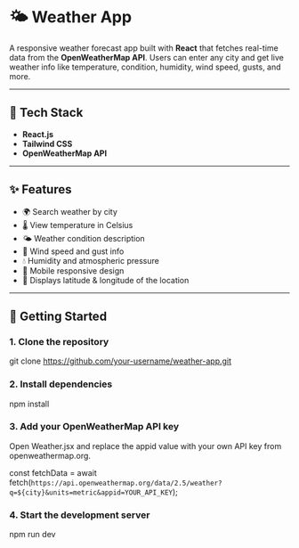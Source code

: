 # 🌤️ Weather App

A responsive weather forecast app built with **React** that fetches real-time data from the **OpenWeatherMap API**. Users can enter any city and get live weather info like temperature, condition, humidity, wind speed, gusts, and more.

---

## 🔧 Tech Stack

- **React.js**
- **Tailwind CSS**
- **OpenWeatherMap API**

---

## ✨ Features

- 🌍 Search weather by city
- 🌡️ View temperature in Celsius
- 🌤️ Weather condition description
- 💨 Wind speed and gust info
- 💧 Humidity and atmospheric pressure
- 📱 Mobile responsive design
- 📌 Displays latitude & longitude of the location

---

## 🚀 Getting Started

### 1. Clone the repository

git clone https://github.com/your-username/weather-app.git

### 2.  Install dependencies

npm install

### 3. Add your OpenWeatherMap API key

Open Weather.jsx and replace the appid value with your own API key from openweathermap.org.

const fetchData = await fetch(`https://api.openweathermap.org/data/2.5/weather?q=${city}&units=metric&appid=YOUR_API_KEY`);

### 4. Start the development server

npm run dev

